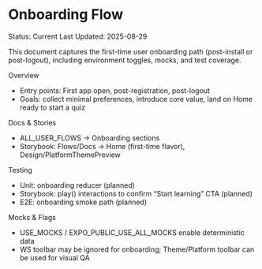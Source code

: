 # Onboarding Flow

Status: Current
Last Updated: 2025-08-29

This document captures the first-time user onboarding path (post-install or post-logout), including environment toggles, mocks, and test coverage.

Overview

- Entry points: First app open, post-registration, post-logout
- Goals: collect minimal preferences, introduce core value, land on Home ready to start a quiz

Docs & Stories

- ALL_USER_FLOWS → Onboarding sections
- Storybook: Flows/Docs → Home (first-time flavor), Design/PlatformThemePreview

Testing

- Unit: onboarding reducer (planned)
- Storybook: play() interactions to confirm “Start learning” CTA (planned)
- E2E: onboarding smoke path (planned)

Mocks & Flags

- USE_MOCKS / EXPO_PUBLIC_USE_ALL_MOCKS enable deterministic data
- WS toolbar may be ignored for onboarding; Theme/Platform toolbar can be used for visual QA
